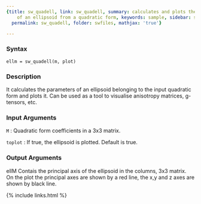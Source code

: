 ```yaml
---
{title: sw_quadell, link: sw_quadell, summary: calculates and plots the parameters
    of an ellipsoid from a quadratic form, keywords: sample, sidebar: sw_sidebar,
  permalink: sw_quadell, folder: swfiles, mathjax: 'true'}

---
```


### Syntax

`ellm = sw_quadell(m, plot)`

### Description

It calculates the parameters of an ellipsoid belonging to the input
quadratic form and plots it. Can be used as a tool to visualise
anisotropy matrices, g-tensors, etc.
 

### Input Arguments

`M`
: Quadratic form coefficients in a 3x3 matrix.

`toplot`
: If true, the ellipsoid is plotted. Default is true.

### Output Arguments

ellM      Contais the principal axis of the ellipsoid in the columns, 3x3
          matrix.
On the plot the principal axes are shown by a red line, the x,y and z
axes are shown by black line.

{% include links.html %}
